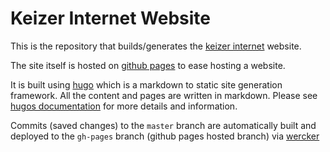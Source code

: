 # Keizer Internet Website

This is the repository that builds/generates the [keizer internet](http://keizerinternet.com) website.

The site itself is hosted on [github pages](https://pages.github.com) to ease hosting a website.

It is built using [hugo](https://gohugo.io) which is a markdown to static site generation framework. All the content and pages are written in markdown. Please see [hugos documentation](https://gohugo.io/getting-started/usage/) for more details and information.

Commits (saved changes) to the `master` branch are automatically built and deployed to the `gh-pages` branch (github pages hosted branch) via [wercker](https://www.wercker.com)


